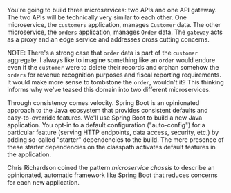 
You're going to build three microservices: two APIs and one API gateway. The two APIs will be technically very similar to each other. One microservice, the `customers` application, manages `Customer` data. The other microservice, the `orders` application, manages `Order` data. The `gateway` acts as a proxy and an edge service and addresses cross cutting concerns.

NOTE: There's a strong case that `order` data is part of the `customer` aggregate. I always like to imagine something like an `order` would endure even if the `customer` were to delete their records and orphan somehow the `orders` for revenue recognition purposes and fiscal reporting requirements. It would make more sense to tombstone the `order`, wouldn't it? This thinking informs why we've teased this domain into two different microservices.

Through consistency comes velocity. Spring Boot is an opinionated approach to the Java ecosystem that provides consistent defaults and easy-to-override features. We'll use Spring Boot to build a new Java application. You opt-in to a default configuration ("auto-config") for a particular feature (serving HTTP endpoints, data access, security, etc.) by adding so-called "starter" dependencies to the build. The mere presence of these starter dependencies on the classpath activates default features in the application.

Chris Richardson coined the pattern _microservice chassis_ to describe an opinionated, automatic framework like Spring Boot that reduces concerns for each new application.
